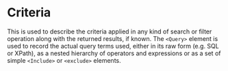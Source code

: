 # Criteria
This is used to describe the criteria applied in any kind of search or filter operation along with the returned results, if known.  The `<Query>` element is used to record the actual query terms used, either in its raw form (e.g. SQL or XPath), as a nested hierarchy of operators and expressions or as a set of simple `<Include>` or `<exclude>` elements.
